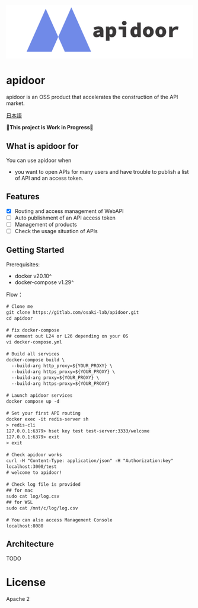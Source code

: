 ![logo](docs/apidoor_logo.png)

# apidoor

apidoor is an OSS product that accelerates the construction of the API market.

[日本語](README_ja.md)

**🚧This project is Work in Progress🚧**

## What is apidoor for
You can use apidoor when

* you want to open APIs for many users and have trouble to publish a list of API and an access token.

## Features

* [x] Routing and access management of WebAPI
* [ ] Auto publishment of an API access token
* [ ] Management of products
* [ ] Check the usage situation of APIs

## Getting Started

Prerequisites:

- docker v20.10^
- docker-compose v1.29^

Flow：

```
# Clone me
git clone https://gitlab.com/osaki-lab/apidoor.git
cd apidoor

# fix docker-compose
## comment out L24 or L26 depending on your OS
vi docker-compose.yml

# Build all services
docker-compose build \
  --build-arg http_proxy=${YOUR_PROXY} \
  --build-arg https_proxy=${YOUR_PROXY} \
  --build-arg proxy=${YOUR_PROXY} \
  --build-arg https-proxy=${YOUR_PROXY}

# Launch apidoor services
docker compose up -d

# Set your first API routing
docker exec -it redis-server sh
> redis-cli
127.0.0.1:6379> hset key test test-server:3333/welcome
127.0.0.1:6379> exit
> exit

# Check apidoor works
curl -H "Content-Type: application/json" -H "Authorization:key" localhost:3000/test
# welcome to apidoor!

# Check log file is provided
## for mac
sudo cat log/log.csv
## for WSL
sudo cat /mnt/c/log/log.csv

# You can also access Management Console
localhost:8080
```

## Architecture

TODO

# License
Apache 2

